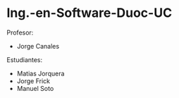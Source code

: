 # Ing.-en-Software-Duoc-UC

Profesor:
- Jorge Canales

Estudiantes:  
- Matias Jorquera
- Jorge Frick
- Manuel Soto
